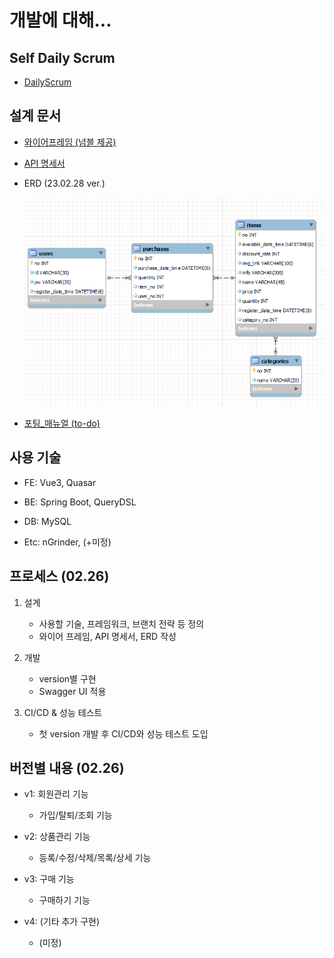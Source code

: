 # 개발에 대해...

## Self Daily Scrum

- [DailyScrum](./DailyScrum.md)

## 설계 문서

- [와이어프레임 (넘블 제공)](https://www.figma.com/file/qhTVqHv40sOOC7q5fJkzWI/%EC%B1%8C%EB%A6%B0%EC%A7%80_%EC%B0%B8%EA%B0%80%EC%9E%90-%EA%B3%B5%EA%B0%9C%EC%9A%A9?node-id=0%3A1&t=tyJMb8uepioAAqOz-1)

- [API 명세서](./API명세서.xlsx)

- ERD (23.02.28 ver.)
  
  <img title="" src="./ERD.png" alt="" width="538">

- [포팅\_매뉴얼 (to-do)](./포팅_매뉴얼.md)

## 사용 기술

- FE: Vue3, Quasar

- BE: Spring Boot, QueryDSL

- DB: MySQL

- Etc: nGrinder, (+미정)

## 프로세스 (02.26)

1. 설계
   
   - 사용할 기술, 프레임워크, 브랜치 전략 등 정의
   - 와이어 프레임, API 명세서, ERD 작성

2. 개발
   
   - version별 구현
   - Swagger UI 적용

3. CI/CD & 성능 테스트
   
   - 첫 version 개발 후 CI/CD와 성능 테스트 도입

## 버전별 내용 (02.26)

- v1: 회원관리 기능
  
  - 가입/탈퇴/조회 기능

- v2: 상품관리 기능
  
  - 등록/수정/삭제/목록/상세 기능

- v3: 구매 기능
  
  - 구매하기 기능

- v4: (기타 추가 구현)
  
  - (미정)
